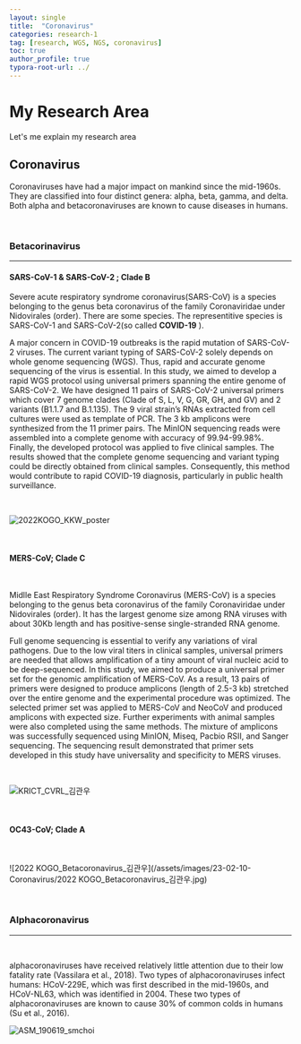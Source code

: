 ```yaml
---
layout: single
title:  "Coronavirus"
categories: research-1
tag: [research, WGS, NGS, coronavirus]
toc: true
author_profile: true
typora-root-url: ../
---
```


# My Research Area 

Let's me explain my research area

## Coronavirus 
Coronaviruses have had a major impact on mankind since the mid-1960s. They are classified into four distinct genera: alpha, beta, gamma, and delta. Both alpha and betacoronaviruses are known to cause diseases in humans.

<br/>

### Betacorinavirus

---

####  SARS-CoV-1 & SARS-CoV-2 ; Clade B
Severe acute respiratory syndrome coronavirus(SARS-CoV) is a species belonging to the genus beta coronavirus of the family Coronaviridae under Nidovirales (order). There are some species. The representitive species is SARS-CoV-1 and SARS-CoV-2(so called **COVID-19** ). 

A major concern in COVID-19 outbreaks is the rapid mutation of SARS-CoV-2 viruses. The current variant typing of SARS-CoV-2 solely depends on whole genome sequencing (WGS). Thus, rapid and accurate genome sequencing of the virus is essential. In this study, we aimed to develop a rapid WGS protocol using universal primers spanning the entire genome of SARS-CoV-2. We have designed 11 pairs of SARS-CoV-2 universal primers which cover 7 genome clades (Clade of S, L, V, G, GR, GH, and GV) and 2 variants (B1.1.7 and B.1.135). The 9 viral strain’s RNAs extracted from cell cultures were used as template of PCR. The 3 kb amplicons were synthesized from the 11 primer pairs. The MinION sequencing reads were assembled into a complete genome with accuracy of 99.94-99.98%. Finally, the developed protocol was applied to five clinical samples. The results showed that the complete genome sequencing and variant typing could be directly obtained from clinical samples. Consequently, this method would contribute to rapid COVID-19 diagnosis, particularly in public health surveillance. 

<br/>

![2022KOGO_KKW_poster](/assets/images/23-02-10-Coronavirus/2022KOGO_KKW_poster.jpg)

<br/>

####  MERS-CoV; Clade C
<br/>

Midlle East Respiratory Syndrome Coronavirus (MERS-CoV) is a species belonging to the genus beta coronavirus of the family Coronaviridae under Nidovirales (order). It has the largest genome size among RNA viruses with about 30Kb length and has positive-sense single-stranded RNA genome.

Full genome sequencing is essential to verify any variations of viral pathogens. Due to the low viral titers in clinical samples, universal primers are needed that allows amplification of a tiny amount of viral nucleic acid to be deep-sequenced. In this study, we aimed to produce a universal primer set for the genomic amplification of MERS-CoV. As a result, 13 pairs of primers were designed to produce amplicons (length of 2.5-3 kb) stretched over the entire genome and the experimental procedure was optimized. The selected primer set was applied to MERS-CoV and NeoCoV and produced amplicons with expected size. Further experiments with animal samples were also completed using the same methods. The mixture of amplicons was successfully sequenced using MinION, Miseq, Pacbio RSII, and Sanger sequencing. The sequencing result demonstrated that primer sets developed in this study have universality and specificity to MERS viruses. 



<br/>

![KRICT_CVRL_김관우](/assets/images/23-02-10-Coronavirus/KRICT_CVRL_김관우.jpg)

<br/>

#### OC43-CoV; Clade A

<br/>

![2022 KOGO_Betacoronavirus_김관우](/assets/images/23-02-10-Coronavirus/2022 KOGO_Betacoronavirus_김관우.jpg)

<br/>


### Alphacoronavirus

---

<br/>

alphacoronaviruses have received relatively little attention due to their low fatality rate (Vassilara et al., 2018). Two types of alphacoronaviruses infect humans: HCoV-229E, which was first described in the mid-1960s, and HCoV-NL63, which was identified in 2004. These two types of alphacoronaviruses are known to cause 30% of common colds in humans (Su et al., 2016).

![ASM_190619_smchoi](/assets/images/23-02-10-Coronavirus/ASM_190619_smchoi.jpg)

<br/>

